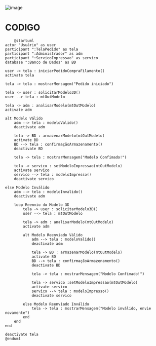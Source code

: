 ![image](https://github.com/user-attachments/assets/ea438156-312d-4e5a-9f55-f0410d164efb)

# CODIGO

    
        @startuml
    actor "Usuário" as user
    participant ":TelaPedido" as tela
    participant ":Administrador" as adm
    participant ":ServicoImpressao" as servico
    database ":Banco de Dados" as BD
    
    user -> tela : iniciarPedidoCompraFilamento()
    activate tela
    
    tela -> tela : mostrarMensagem("Pedido iniciado")
    
    tela -> user : solicitarModelo3D()
    user --> tela : mtOutModelo
    
    tela -> adm : analisarModelo(mtOutModelo)
    activate adm
    
    alt Modelo Válido
        adm --> tela : modeloValido()
        deactivate adm
    
        tela -> BD : armazenarModelo(mtOutModelo)
        activate BD
        BD --> tela : confirmaçãoArmazenamento()
        deactivate BD
    
        tela -> tela : mostrarMensagem("Modelo Confimado!")
    
        tela -> servico : setModeloImpressao(mtOutModelo)
        activate servico
        servico --> tela : modeloImpresso()
        deactivate servico
    
    else Modelo Inválido
        adm --> tela : modeloInvalido()
        deactivate adm
    
        loop Reenvio do Modelo 3D
            tela -> user : solicitarModelo3D()
            user --> tela : mtOutModelo
    
            tela -> adm : analisarModelo(mtOutModelo)
            activate adm
    
            alt Modelo Reenviado Válido
                adm --> tela : modeloValido()
                deactivate adm
    
                tela -> BD : armazenarModelo(mtOutModelo)
                activate BD
                BD --> tela : confirmaçãoArmazenamento()
                deactivate BD
    
                tela -> tela : mostrarMensagem("Modelo Confimado!")
    
                tela -> servico :setModeloImpressao(mtOutModelo)
                activate servico
                servico --> tela : modeloImpresso()
                deactivate servico
    
            else Modelo Reenviado Inválido
                tela -> tela : mostrarMensagem("Modelo inválido, envie novamente")
            end
        end
    end
    
    deactivate tela
    @enduml
